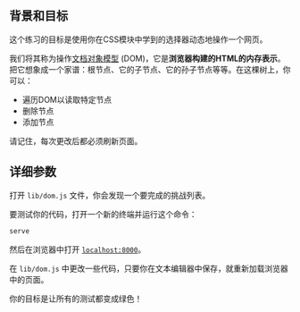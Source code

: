 ## 背景和目标

这个练习的目标是使用你在CSS模块中学到的选择器动态地操作一个网页。

我们将其称为操作[文档对象模型](http://en.wikipedia.org/wiki/Document_Object_Model) (DOM)，它是**浏览器构建的HTML的内存表示**。把它想象成一个家谱：根节点、它的子节点、它的孙子节点等等。在这棵树上，你可以：

- 遍历DOM以读取特定节点
- 删除节点
- 添加节点

请记住，每次更改后都必须刷新页面。

## 详细参数

打开 `lib/dom.js` 文件，你会发现一个要完成的挑战列表。

要测试你的代码，打开一个新的终端并运行这个命令：

```bash
serve
```

然后在浏览器中打开 [`localhost:8000`](http://localhost:8000)。


在 `lib/dom.js` 中更改一些代码，只要你在文本编辑器中保存，就重新加载浏览器中的页面。

你的目标是让所有的测试都变成绿色！
